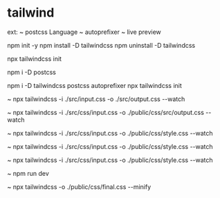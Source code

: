 # tailwind

ext:
~ postcss Language
~ autoprefixer
~ live preview


npm init -y
npm install -D tailwindcss
npm uninstall -D tailwindcss

npx tailwindcss init

npm i -D postcss
<!-- npm install postcss postcss-cli autoprefixer -->


npm i -D tailwindcss postcss autoprefixer
npx tailwindcss init

<!-- perintah untuk mendapatkan file style.css standart -->
~ npx tailwindcss -i ./src/input.css -o ./src/output.css --watch

<!-- perintah untuk mendapatkan file style.css -->
~ npx tailwindcss -i ./src/css/input.css -o ./public/css/src/output.css --watch

<!-- ubah menjadi seperti dibawah ini -->
~ npx tailwindcss -i ./src/css/input.css -o ./public/css/style.css --watch

<!-- perintah di terminal setiap menjalankan development-->
~ npx tailwindcss -i ./src/css/input.css -o ./public/css/style.css --watch

<!-- supaya perintah lebih ringkas -->
<!-- Pindahkan perintah ke package.json -->
<!-- dibagian scripct masukkan perintah dibawah ini  -->
<!-- ganti "text" ==> "dev" -->
~ npx tailwindcss -i ./src/css/input.css -o ./public/css/style.css --watch

<!-- buka terminal Jalankan yang ini sebagai gantinya setiap melakukan development -->
~ npm run dev

<!-- Jika development Final jalankan  command di bawah ini -->
~ npx tailwindcss -o ./public/css/final.css --minify

<!-- hasil ganti style.css ==> final.css  -->